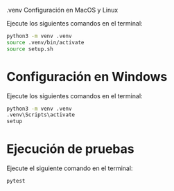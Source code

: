 .venv Configuración en MacOS y Linux

Ejecute los siguientes comandos en el terminal:

```bash
python3 -m venv .venv
source .venv/bin/activate
source setup.sh
```

# Configuración en Windows

Ejecute los siguientes comandos en el terminal:

```bash
python3 -m venv .venv
.venv\Scripts\activate
setup
```

# Ejecución de pruebas

Ejecute el siguiente comando en el terminal:

```bash
pytest
```
